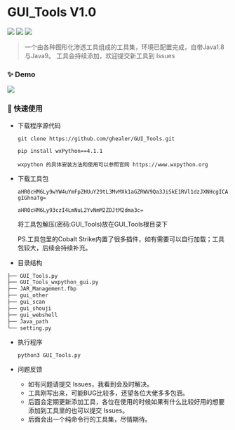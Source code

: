 # GUI_Tools V1.0

![](https://img.shields.io/github/stars/ghealer/GUI_Tools) ![](https://img.shields.io/github/forks/ghealer/GUI_Tools)  ![](https://img.shields.io/github/issues/ghealer/GUI_Tools)
> 一个由各种图形化渗透工具组成的工具集，环境已配置完成，自带Java1.8与Java9。
工具会持续添加，欢迎提交新工具到 Issues

### ✨ Demo
![](https://raw.githubusercontent.com/ghealer/GUI_Tools/main/img/demo.png)

### 🚀 快速使用
- 下载程序源代码

  `git clone https://github.com/ghealer/GUI_Tools.git`
  
  `pip install wxPython==4.1.1`
  
  `wxpython 的具体安装方法和使用可以参照官网 https://www.wxpython.org`

- 下载工具包

  `aHR0cHM6Ly9wYW4uYmFpZHUuY29tL3MvMXk1aGZRWV9Qa3JiSkE1RVl1dzJXNHcgICAgIGhnaTg=`
  
  `aHR0cHM6Ly93czI4LmNuL2YvNmM2ZDJtM2dma3c=`
  
  将工具包解压(密码:GUI_Tools)放在GUI_Tools根目录下
  
  PS.工具包里的Cobalt Strike内置了很多插件，如有需要可以自行加载；工具包较大，后续会持续补充。

- 目录结构
```markdown
├── GUI_Tools.py
├── GUI_Tools_wxpython_gui.py
├── JAR_Management.fbp
├── gui_other
├── gui_scan
├── gui_shouji
├── gui_webshell
├── Java_path
└── setting.py
```

- 执行程序

	`python3 GUI_Tools.py`

- 问题反馈

	- 	如有问题请提交 Issues，我看到会及时解决。
	- 	工具刚写出来，可能BUG比较多，还望各位大佬多多包涵。
	- 	后面会定期更新添加工具，各位在使用的时候如果有什么比较好用的想要添加到工具里的也可以提交 Issues。
	- 	后面会出一个纯命令行的工具集，尽情期待。
